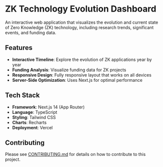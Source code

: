 # ZK Technology Evolution Dashboard

An interactive web application that visualizes the evolution and current state of Zero Knowledge (ZK) technology, including research trends, significant events, and funding data.

## Features

- **Interactive Timeline**: Explore the evolution of ZK applications year by year
- **Funding Analysis**: Visualize funding data for ZK projects
- **Responsive Design**: Fully responsive layout that works on all devices
- **Server-Side Optimization**: Uses Next.js for optimal performance

## Tech Stack

- **Framework**: Next.js 14 (App Router)
- **Language**: TypeScript
- **Styling**: Tailwind CSS
- **Charts**: Recharts
- **Deployment**: Vercel

## Contributing

Please see [CONTRIBUTING.md](CONTRIBUTING.md) for details on how to contribute to this project.
